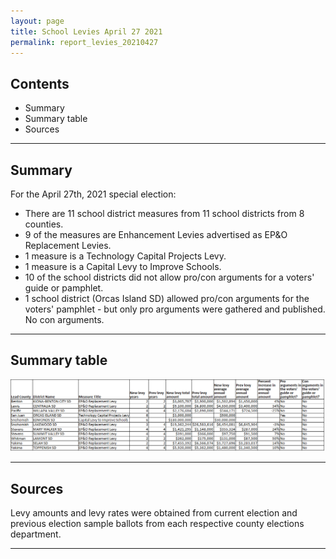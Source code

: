 ```yaml
---
layout: page
title: School Levies April 27 2021
permalink: report_levies_20210427
---
```



## Contents
- Summary
- Summary table
- Sources


___

## Summary

For the April 27th, 2021 special election:
- There are 11 school district measures from 11 school districts from 8 counties. 
- 9 of the measures are Enhancement Levies advertised as EP&O Replacement Levies.
- 1 measure is a Technology Capital Projects Levy.
- 1 measure is a Capital Levy to Improve Schools.
- 10 of the school districts did not allow pro/con arguments for a voters' guide or pamphlet.
- 1 school district (Orcas Island SD) allowed pro/con arguments for the voters' pamphlet - but only pro arguments were gathered and published. No con arguments.



___

## Summary table

![Summary table](pagesManual/LeviesReport/SchoolDistrictMeasures20210427.png "Summary table")

___


## Sources

Levy amounts and levy rates were obtained from current election and previous election sample ballots from each respective county elections department. 

___
